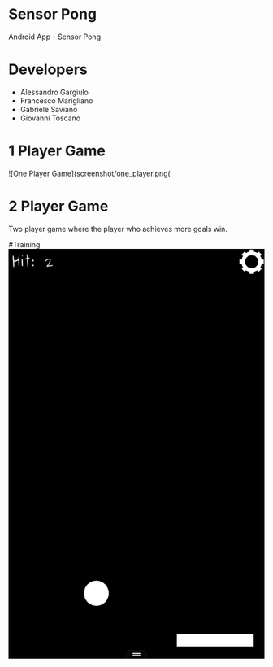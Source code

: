 # Sensor Pong
Android App - Sensor Pong

# Developers
* Alessandro Gargiulo
* Francesco Marigliano
* Gabriele Saviano
* Giovanni Toscano

# 1 Player Game
![One Player Game](screenshot/one_player.png(

# 2 Player Game
Two player game where the player who achieves more goals win.

#Training
![Training mode](screenshot/training.png)


